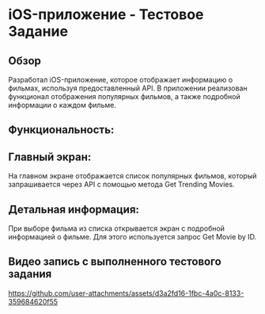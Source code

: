 # iOS-приложение - Тестовое Задание

## Обзор
Разработал iOS-приложение, которое отображает информацию о фильмах, используя предоставленный API. В приложении реализован функционал отображения популярных фильмов, а также подробной информации о каждом фильме.

## Функциональность:

## Главный экран:
На главном экране отображается список популярных фильмов, который запрашивается через API с помощью метода Get Trending Movies.
## Детальная информация:
При выборе фильма из списка открывается экран с подробной информацией о фильме. Для этого используется запрос Get Movie by ID.

## Видео запись с выполненного тестового задания

https://github.com/user-attachments/assets/d3a2fd16-1fbc-4a0c-8133-359684620f55

